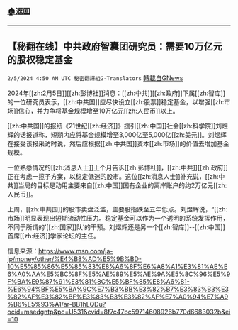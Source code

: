 ###  [:house:返回](README.md)
---


## 【秘翻在线】中共政府智囊团研究员：需要10万亿元的股权稳定基金
`2/5/2024 4:50 AM UTC 秘密翻譯組G-Translators` [轉載自GNews](https://gnews.org/articles/2281884)

2024年[[zh:2月5日]][[zh:彭博社]]消息：[[zh:中共]][[zh:政府]]下属[[zh:智库]]的一位研究员表示，[[zh:中共国]]应尽快设立[[zh:股票]]稳定基金，以增强[[zh:市场]]信心，并力争将基金规模增至10万亿元[[zh:人民币]]以上。

[[zh:中共国]]的报纸《21世纪[[zh:经济]]》援引[[zh:中国]]社会[[zh:科学院]]刘煜辉的话报道称，短期内应将基金规模增至3,000亿至5,000亿[[zh:美元]]。刘煜辉在接受该报采访时说，然后应根据[[zh:中共国]]资本[[zh:市场]]的价值去增加基金规模。

一位熟悉情况的[[zh:消息人士]]上个月告诉[[zh:彭博社]]，[[zh:中共]][[zh:政府]]正在考虑一揽子方案，以稳定低迷的股市。这位[[zh:消息人士]]补充说，[[zh:中共]]当局的目标是动用主要来自[[zh:中国]]国有企业的离岸账户的约2万亿元[[zh:人民币]]。

上周，[[zh:中共国]]的股市卖盘泛滥，主要股指跌至五年低点。刘煜辉说，“[[zh:市场]]明显表现出短期流动性压力。稳定基金可以作为一个透明的系统发挥作用，不同于所谓的‘[[zh:国家]]队’的干预。刘煜辉还是另一个[[zh:智库]]\--[[zh:中国]]首席[[zh:经济]]学家论坛的主任。

信息来源：https://www.msn.com/ja-jp/money/other/%E4%B8%AD%E5%9B%BD-10%E5%85%86%E5%85%83%E8%A6%8F%E6%A8%A1%E3%81%AE%E6%A0%AA%E5%BC%8F%E5%AE%89%E5%AE%9A%E5%8C%96%E5%9F%BA%E9%87%91%E3%81%8C%E5%BF%85%E8%A6%81-%E6%94%BF%E5%BA%9C%E7%B3%BB%E3%82%B7%E3%83%B3%E3%82%AF%E3%82%BF%E3%83%B3%E3%82%AF%E7%A0%94%E7%A9%B6%E5%93%A1/ar-BB1hLQDu?ocid=msedgntp&pc=U531&cvid=8f7c47bc59714608926b770d6683032b&ei=10
